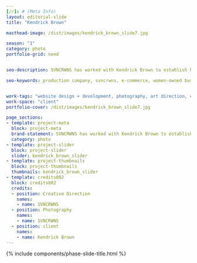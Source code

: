 ```yaml
---
[//]: # (Meta Info)
layout: editorial-slide
title: "Kendrick Brown"

masthead-image: /dist/images/kendrick_brown_slide7.jpg

season: "1"
category: photo
portfolio-grid: need


seo-description: SVNCRWNS has worked with Kendrick Brown to establish his personal brand working in education, philosophy and consulting.

seo-keywords: production company, svncrwns, e-commerce, women-owned businesses, creative team, consulting, business operations, launch my brand, manage my brand, photography, videography, special projects


work-tags: "website design + development, photography, art direction, creative direction"
work-space: "client"
portfolio-cover: /dist/images/kendrick_brown_slide7.jpg

page_sections:
- template: project-meta
  block: project-meta
  brand-statement: SVNCRWNS has worked with Kendrick Brown to establish his personal brand working in education, philosophy and consulting.
  category: photo
- template: project-slider
  block: project-slider
  slider: kendrick_brown_slider
- template: project-thumbnails
  block: project-thumbnails
  thumbnails: kendrick_brown_slider
- template: credits002
  block: credits002
  credits:
  - position: Creative Direction
    names:
    - name: SVNCRWNS
  - position: Photography
    names:
    - name: SVNCRWNS
  - position: client
    names:
    - name: Kendrick Brown
---
```


{% include components/phase-slide-title.html %}

